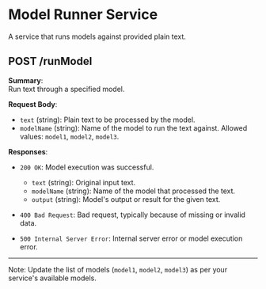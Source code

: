 # Model Runner Service

A service that runs models against provided plain text.

## POST /runModel

**Summary**:  
Run text through a specified model.

**Request Body**:

- `text` (string): Plain text to be processed by the model.
- `modelName` (string): Name of the model to run the text against. Allowed values: `model1`, `model2`, `model3`.

**Responses**:

- `200 OK`: Model execution was successful.
  - `text` (string): Original input text.
  - `modelName` (string): Name of the model that processed the text.
  - `output` (string): Model's output or result for the given text.

- `400 Bad Request`: Bad request, typically because of missing or invalid data.
- `500 Internal Server Error`: Internal server error or model execution error.

---

Note: Update the list of models (`model1`, `model2`, `model3`) as per your service's available models.
